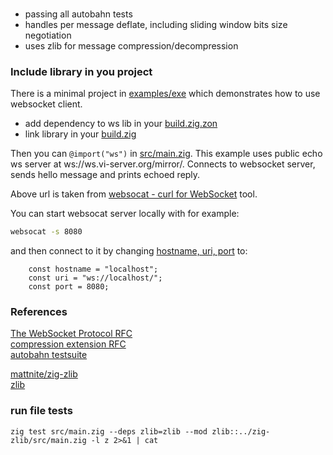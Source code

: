 ###

* passing all autobahn tests
* handles per message deflate, including sliding window bits size negotiation
* uses zlib for message compression/decompression


### Include library in you project

There is a minimal project in [examples/exe](examples/exe/) which demonstrates
how to use websocket client. 

* add dependency to ws lib in your [build.zig.zon](examples/exe/build.zig.zon#L5:L8)
* link library in your [build.zig](examples/exe/build.zig#L27:L29)

Then you can `@import("ws")` in [src/main.zig](examples/exe/src/main.zig#L2).
This example uses public echo ws server at ws://ws.vi-server.org/mirror/.
Connects to websocket server, sends hello message and prints echoed reply.

Above url is taken from [websocat - curl for WebSocket](https://github.com/vi/websocat) tool.

You can start websocat server locally with for example:
```sh
websocat -s 8080
```
and then connect to it by changing [hostname, uri, port](examples/exe/src/main.zig#L9:L11) to:
```Zig
    const hostname = "localhost";
    const uri = "ws://localhost/";
    const port = 8080;
```

### References

[The WebSocket Protocol RFC](https://www.rfc-editor.org/rfc/rfc6455)  
[compression extension RFC](https://www.rfc-editor.org/rfc/rfc7692)  
[autobahn testsuite](https://github.com/crossbario/autobahn-testsuite)  

[mattnite/zig-zlib](https://github.com/mattnite/zig-zlib)  
[zlib](https://www.zlib.net/manual.html#Advanced)  

<!--
https://bugs.chromium.org/p/chromium/issues/detail?id=691074
https://www.igvita.com/2013/11/27/configuring-and-optimizing-websocket-compression/#parameters
-->

### run file tests
```
zig test src/main.zig --deps zlib=zlib --mod zlib::../zig-zlib/src/main.zig -l z 2>&1 | cat
```
